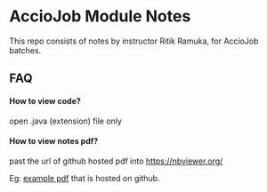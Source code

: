 
# AccioJob Module Notes

This repo consists of notes by instructor Ritik Ramuka, for AccioJob batches.

## FAQ

#### How to view code?

open .java (extension) file only

#### How to view notes pdf?

past the url of github hosted pdf into <https://nbviewer.org/>

Eg: [example pdf](https://github.com/dhimmel/delays/blob/icss/ICSS-2016/ICSS-2016-abstract.pdf) that is hosted on github.
